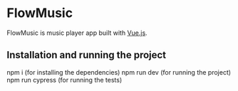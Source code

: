 # FlowMusic

FlowMusic is music player app built with [Vue.js](https://vuejs.org/).

## Installation and running the project

npm i (for installing the dependencies)
npm run dev (for running the project)
npm run cypress (for running the tests)
